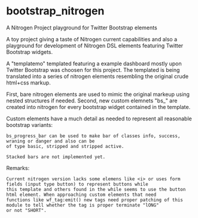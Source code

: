 bootstrap_nitrogen
==================

A Nitrogen Project playground for Twitter Bootstrap elements


A toy project giving a taste of Nitrogen current capabilities and also a playground for development of
Nitrogen DSL elements featuring Twitter Bootstrap widgets.

A "templatemo" templated featuring a example dashboard mostly upon Twitter Bootstrap was choosen for this project.
The templated is being translated into a series of nitrogen elements resembling the original crude html+css markup.

First, bare nitrogen elements are used to mimic the original markeup using nested structures if needed.
Second, new custom elemnets "bs_<element>" are created into nitrogen for every bootstrap widget contained in the template.

Custom elements have a much detail as needed to represent all reasonable bootstrap variants:

	bs_progress_bar can be used to make bar of classes info, success, wraning or danger and also can be
	of type basic, stripped and stripped active.

	Stacked bars are not implemented yet.

Remarks:

	Current nitrogen version lacks some elemens like <i> or uses form fields (input type button) to represent buttons while 
	this template and others found in the while seems to use the button html element. When approaching custom elements that need 
	functions like wf_tag:emit() new tags need proper patching of this module to tell whether the tag is proper terminate "lONG"
	or not "SHORT".

